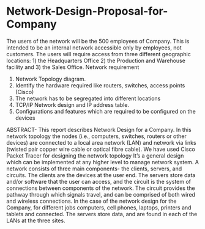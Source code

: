 # Network-Design-Proposal-for-Company

The users of the network will be the 500 employees of Company. This is intended to be an
internal network accessible only by employees, not customers. The users
will require access from three different geographic locations: 1) the Headquarters Office 2) the
Production and Warehouse facility and 3) the Sales Office.
Network requirement
1. Network Topology diagram.
2. Identify the hardware required like routers, switches, access points (Cisco)
3. The network has to be segregated into different locations
4. TCP/IP Network design and IP address table.
5. Configurations and features which are required to be configured on the devices


ABSTRACT- 
This report describes Network Design for a Company. In this network topology the nodes (i.e., computers, switches, routers or other devices) are connected to a local area network (LAN) and network via links (twisted pair copper wire cable or optical fibre cable). We have used Cisco Packet Tracer for designing the network topology It’s a general design which can be implemented at any higher level to manage network system.
A network consists of three main components- the clients, servers, and circuits. The clients are the devices at the user end. The servers store data and/or software that the user can access, and the circuit is the system of connections between components of the network. The circuit provides the pathway through which signals travel, and can be comprised of both wired and wireless connections. In the case of the network design for the Company, for different jobs computers, cell phones, laptops, printers and tablets and connected. The servers store data, and are found in each of the LANs at the three sites.
